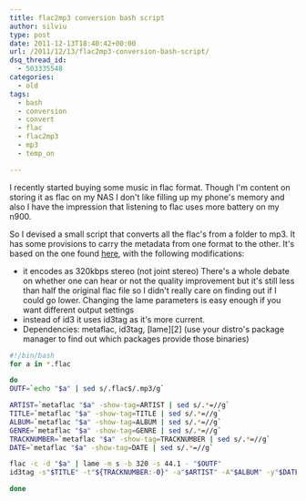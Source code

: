 ```yaml
---
title: flac2mp3 conversion bash script
author: silviu
type: post
date: 2011-12-13T18:40:42+00:00
url: /2011/12/13/flac2mp3-conversion-bash-script/
dsq_thread_id:
  - 503335548
categories:
  - old
tags:
  - bash
  - conversion
  - convert
  - flac
  - flac2mp3
  - mp3
  - temp_on

---
```

I recently started buying some music in flac format. Though I'm content on storing it as flac on my NAS I don't like filling up my phone's memory and also I have the impression that listening to flac uses more battery on my n900.

So I devised a small script that converts all the flac's from a folder to mp3. It has some provisions to carry the metadata from one format to the other. It's based on the one found [here][1], with the following modifications:

  * it encodes as 320kbps stereo (not joint stereo) There's a whole debate on whether one can hear or not the quality improvement but it's still less than half the original flac file so I didn't really care on finding out if I could go lower. Changing the lame parameters is easy enough if you want different output settings
  * instead of id3 it uses id3tag as it's more current.
  * Dependencies: metaflac, id3tag, [lame][2] (use your distro's package manager to find out which packages provide those binaries)


```bash {linenos=true}
#!/bin/bash
for a in *.flac

do
OUTF=`echo "$a" | sed s/.flac$/.mp3/g`

ARTIST=`metaflac "$a" -show-tag=ARTIST | sed s/.*=//g`
TITLE=`metaflac "$a" -show-tag=TITLE | sed s/.*=//g`
ALBUM=`metaflac "$a" -show-tag=ALBUM | sed s/.*=//g`
GENRE=`metaflac "$a" -show-tag=GENRE | sed s/.*=//g`
TRACKNUMBER=`metaflac "$a" -show-tag=TRACKNUMBER | sed s/.*=//g`
DATE=`metaflac "$a" -show-tag=DATE | sed s/.*=//g`

flac -c -d "$a" | lame -m s -b 320 -s 44.1 - "$OUTF"
id3tag -s"$TITLE" -t"${TRACKNUMBER:-0}" -a"$ARTIST" -A"$ALBUM" -y"$DATE" -g"${GENRE:-12}" "$OUTF"

done
```

 [1]: https://wiki.archlinux.org/index.php/Convert_Flac_to_Mp